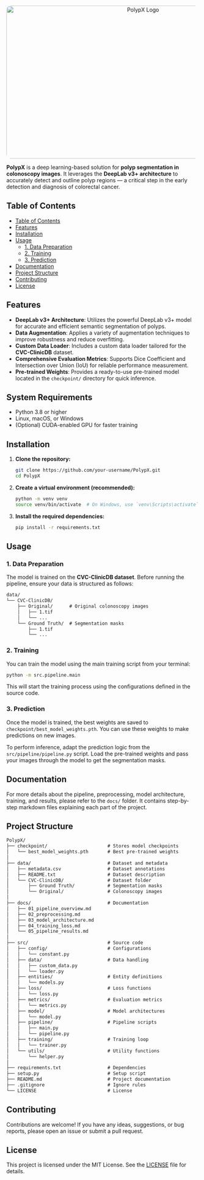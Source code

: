 <div align="center">
  <img src="https://i.postimg.cc/FsjR8T5c/Logo.png"
       alt="PolypX Logo"
       height="400"
       width="700"
       style="border-radius: 12px;"/>
</div>

**PolypX** is a deep learning-based solution for **polyp segmentation in colonoscopy images**.
It leverages the **DeepLab v3+ architecture** to accurately detect and outline polyp regions — a critical step in the early detection and diagnosis of colorectal cancer.

## Table of Contents

- [Table of Contents](#table-of-contents)
- [Features](#features)
- [Installation](#installation)
- [Usage](#usage)
  - [1. Data Preparation](#1-data-preparation)
  - [2. Training](#2-training)
  - [3. Prediction](#3-prediction)
- [Documentation](#documentation)
- [Project Structure](#project-structure)
- [Contributing](#contributing)
- [License](#license)

## Features

- **DeepLab v3+ Architecture**: Utilizes the powerful DeepLab v3+ model for accurate and efficient semantic segmentation of polyps.
- **Data Augmentation**: Applies a variety of augmentation techniques to improve robustness and reduce overfitting.
- **Custom Data Loader**: Includes a custom data loader tailored for the **CVC-ClinicDB** dataset.
- **Comprehensive Evaluation Metrics**: Supports Dice Coefficient and Intersection over Union (IoU) for reliable performance measurement.
- **Pre-trained Weights**: Provides a ready-to-use pre-trained model located in the `checkpoint/` directory for quick inference.

## System Requirements

- Python 3.8 or higher
- Linux, macOS, or Windows
- (Optional) CUDA-enabled GPU for faster training

## Installation

1. **Clone the repository:**

   ```bash
   git clone https://github.com/your-username/PolypX.git
   cd PolypX
   ```

2. **Create a virtual environment (recommended):**

   ```bash
   python -m venv venv
   source venv/bin/activate  # On Windows, use `venv\Scripts\activate`
   ```

3. **Install the required dependencies:**

   ```bash
   pip install -r requirements.txt
   ```

## Usage

### 1. Data Preparation

The model is trained on the **CVC-ClinicDB dataset**. Before running the pipeline, ensure your data is structured as follows:

```markdown
data/
└── CVC-ClinicDB/
    ├── Original/      # Original colonoscopy images
    │   ├── 1.tif
    │   └── ...
    └── Ground Truth/  # Segmentation masks
        ├── 1.tif
        └── ...
```

### 2. Training

You can train the model using the main training script from your terminal:

```bash
python -m src.pipeline.main
```

This will start the training process using the configurations defined in the source code.

### 3. Prediction

Once the model is trained, the best weights are saved to `checkpoint/best_model_weights.pth`. You can use these weights to make predictions on new images.

To perform inference, adapt the prediction logic from the `src/pipeline/pipeline.py` script.
Load the pre-trained weights and pass your images through the model to get the segmentation masks.

## Documentation

For more details about the pipeline, preprocessing, model architecture, training, and results, please refer to the `docs/` folder. It contains step-by-step markdown files explaining each part of the project.

## Project Structure

``` markdown
PolypX/
├── checkpoint/                      # Stores model checkpoints
│   └── best_model_weights.pth       # Best pre-trained weights
│
├── data/                            # Dataset and metadata
│   ├── metadata.csv                 # Dataset annotations
│   ├── README.txt                   # Dataset description
│   └── CVC-ClinicDB/                # Dataset folder
│       ├── Ground Truth/            # Segmentation masks
│       └── Original/                # Colonoscopy images
│
├── docs/                            # Documentation
│   ├── 01_pipeline_overview.md
│   ├── 02_preprocessing.md
│   ├── 03_model_architecture.md
│   ├── 04_training_loss.md
│   └── 05_pipeline_results.md
│
├── src/                             # Source code
│   ├── config/                      # Configurations
│   │   └── constant.py
│   ├── data/                        # Data handling
│   │   ├── custom_data.py
│   │   └── loader.py
│   ├── entities/                    # Entity definitions
│   │   └── models.py
│   ├── loss/                        # Loss functions
│   │   └── loss.py
│   ├── metrics/                     # Evaluation metrics
│   │   └── metrics.py
│   ├── model/                       # Model architectures
│   │   └── model.py
│   ├── pipeline/                    # Pipeline scripts
│   │   ├── main.py
│   │   └── pipeline.py
│   ├── training/                    # Training loop
│   │   └── trainer.py
│   └── utils/                       # Utility functions
│       └── helper.py
│
├── requirements.txt                 # Dependencies
├── setup.py                         # Setup script
├── README.md                        # Project documentation
├── .gitignore                       # Ignore rules
└── LICENSE                          # License
```

## Contributing

Contributions are welcome! If you have any ideas, suggestions, or bug reports, please open an issue or submit a pull request.

## License

This project is licensed under the MIT License. See the [LICENSE](LICENSE) file for details.
